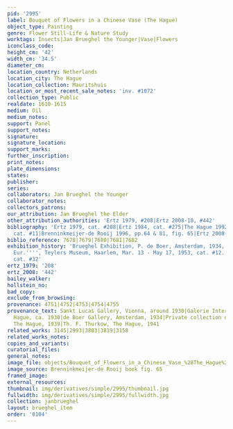 ```yaml
---
pid: '2995'
label: Bouquet of Flowers in a Chinese Vase (The Hague)
object_type: Painting
genre: Flower Still-Life & Nature Study
worktags: Insects|Jan Brueghel the Younger|Vase|Flowers
iconclass_code:
height_cm: '42'
width_cm: '34.5'
diameter_cm:
location_country: Netherlands
location_city: The Hague
location_collection: Mauritshuis
location_or_most_recent_sale_notes: 'inv. #1072'
collection_type: Public
realdate: 1610-1615
medium: Oil
medium_notes:
support: Panel
support_notes:
signature:
signature_location:
support_marks:
further_inscription:
print_notes:
plate_dimensions:
states:
publisher:
series:
collaborators: Jan Brueghel the Younger
collaborator_notes:
collectors_patrons:
our_attribution: Jan Brueghel the Elder
other_attribution_authorities: 'Ertz 1979, #208|Ertz 2008-10, #442'
bibliography: 'Ertz 1979, cat. #208|Ertz 1984, cat. #275|The Hague 1992, p. 72 under
  cat. #11|Brenninkmeijer-de Rooij 1996, pp.64 & 81, fig. 65|Ertz 2008-10, cat. #442'
biblio_reference: 7678|7679|7680|7681|7682
exhibition_history: 'Brueghel Exhibition, P. de Boer, Amsterdam, 1934, cat. #274|''''Bloemenwereld
  Eur.'''', Teylers Museum, Haarlem, Mar. 13 - May 17, 1953, cat. #12.|Ghent 1960,
  cat. #32'
ertz_1979: '208'
ertz_2008: '442'
bailey_walker:
hollstein_no:
bad_copy:
exclude_from_browsing:
provenance: 4751|4752|4753|4754|4755
provenance_text: Sankt Lucas Gallery, Vienna, around 1930|Galerie Internationale,The
  Hague, ca. 1930|de Boer Gallery, Amsterdam, 1934|Private collection of Ant. Aarts,
  The Hague, 1939|Th. F. Thurkow, The Hague, 1941
related_works: 3145|2993|3803|3819|3158
related_works_notes:
copies_and_variants:
curatorial_files:
general_notes:
image_file: objects/Bouquet_of_Flowers_in_a_Chinese_Vase_%28The_Hague%29.jpg
image_source: Brenninkmeijer-de Rooij book fig. 65
framed_image:
external_resources:
thumbnail: img/derivatives/simple/2995/thumbnail.jpg
fullwidth: img/derivatives/simple/2995/fullwidth.jpg
collection: janbrueghel
layout: brueghel_item
order: '0104'
---
```

